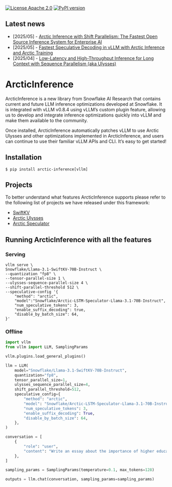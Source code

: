 [![License Apache 2.0](https://badgen.net/badge/license/apache2.0/blue)](https://github.com/snowflakedb/ArcticInference/blob/main/LICENSE)
[![PyPI version](https://badge.fury.io/py/arctic-inference.svg)](https://pypi.org/project/arctic-inference/)

## Latest news
* [2025/05] - [Arctic Inference with Shift Parallelism: The Fastest Open Source Inference System for Enterprise AI](https://www.snowflake.com/en/engineering-blog/arctic-inference-shift-parallelism/)
* [2025/05] - [Fastest Speculative Decoding in vLLM with Arctic Inference and Arctic Training](https://www.snowflake.com/en/engineering-blog/fast-speculative-decoding-vllm-arctic/)
* [2025/04] - [Low-Latency and High-Throughput Inference for Long Context with Sequence Parallelism (aka Ulysses)](https://www.snowflake.com/en/engineering-blog/ulysses-low-latency-llm-inference/)

# ArcticInference

ArcticInference is a new library from Snowflake AI Research that contains current and future LLM inference optimizations developed at Snowflake. It is integrated with vLLM v0.8.4 using vLLM’s custom plugin feature, allowing us to develop and integrate inference optimizations quickly into vLLM and make them available to the community. 

Once installed, ArcticInference automatically patches vLLM to use Arctic Ulysses and other optimizations implemented in ArcticInference, and users can continue to use their familiar vLLM APIs and CLI. It’s easy to get started!

## Installation

```console
$ pip install arctic-inference[vllm]
```

## Projects 
To better understand what features ArcticInference supports please refer to the following list of projects we have released under this framework:

* [SwiftKV](projects/swiftkv)
* [Arctic Ulysses](projects/ulysses)
* [Arctic Speculator](projects/spec_dec/)

## Running ArcticInference with all the features
### Serving
```console
vllm serve \
Snowflake/Llama-3.1-SwiftKV-70B-Instruct \
--quantization "fp8" \
--tensor-parallel-size 1 \
--ulysses-sequence-parallel-size 4 \
--shift-parallel-threshold 512 \
--speculative-config '{
    "method": "arctic",
    "model":"Snowflake/Arctic-LSTM-Speculator-Llama-3.1-70B-Instruct",
    "num_speculative_tokens": 3,
    "enable_suffix_decoding": true,
    "disable_by_batch_size": 64,
}'

```
### Offline
```python
import vllm
from vllm import LLM, SamplingParams

vllm.plugins.load_general_plugins()

llm = LLM(
    model="Snowflake/Llama-3.1-SwiftKV-70B-Instruct",
    quantization="fp8",
    tensor_parallel_size=1,
    ulysses_sequence_parallel_size=4,
    shift_parallel_threshold=512,
    speculative_config={
        "method": "arctic",
        "model": "Snowflake/Arctic-LSTM-Speculator-Llama-3.1-70B-Instruct",
        "num_speculative_tokens": 3,
        "enable_suffix_decoding": True,
        "disable_by_batch_size": 64,
    },
)

conversation = [
    {
        "role": "user",
        "content": "Write an essay about the importance of higher education.",
    },
]

sampling_params = SamplingParams(temperature=0.1, max_tokens=128)

outputs = llm.chat(conversation, sampling_params=sampling_params)
```
